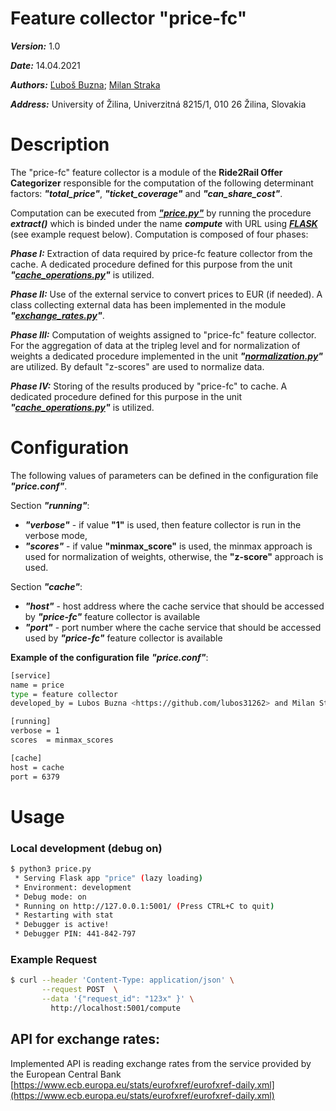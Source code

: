 # Feature collector "price-fc"
***Version:*** 1.0

***Date:*** 14.04.2021

***Authors:***  [Ľuboš Buzna](https://github.com/lubos31262); [Milan Straka](https://github.com/bioticek)

***Address:*** University of Žilina, Univerzitná 8215/1, 010 26 Žilina, Slovakia
# Description 

The "price-fc" feature collector is  a module of the **Ride2Rail Offer Categorizer** responsible for the computation of the following determinant factors: ***"total_price"***, ***"ticket_coverage"*** and  ***"can_share_cost"***. 

Computation can be executed from ***["price.py"](https://github.com/Ride2Rail/price-fc/blob/main/price.py)*** by running the procedure ***extract()*** which is binded under the name ***compute*** with URL using ***[FLASK](https://flask.palletsprojects.com)*** (see example request below). Computation is composed of four phases:

***Phase I:***   Extraction of data required by price-fc feature collector from the cache. A dedicated procedure defined for
            this purpose from the unit ***"[cache_operations.py](https://github.com/Ride2Rail/r2r-offer-utils/wiki/cache_operations.py)"*** is utilized.

***Phase II:***  Use of the external service to convert prices to EUR (if needed). A class collecting external data has been
            implemented in the module ***"[exchange_rates.py](https://github.com/Ride2Rail/price-fc/wiki/exchange_rates.py)"***.

***Phase III:*** Computation of weights assigned to "price-fc" feature collector. For the aggregation of data at the tripleg level and for
            normalization of weights a dedicated procedure implemented in the unit ***"[normalization.py](https://github.com/Ride2Rail/r2r-offer-utils/wiki/normalization.py)"*** are utilized. By default "z-scores" are used to normalize data.



***Phase IV:*** Storing of the results produced by "price-fc" to cache. A dedicated procedure defined for
            this purpose in the unit ***"[cache_operations.py](https://github.com/Ride2Rail/r2r-offer-utils/wiki/cache_operations.py)"*** is utilized.

# Configuration

The following values of parameters can be defined in the configuration file ***"price.conf"***.

Section ***"running"***:
- ***"verbose"*** - if value __"1"__ is used, then feature collector is run in the verbose mode,
- ***"scores"*** - if  value __"minmax_score"__ is used, the minmax approach is used for normalization of weights, otherwise, the __"z-score"__ approach is used. 

Section ***"cache"***: 
- ***"host"*** - host address where the cache service that should be accessed by ***"price-fc"*** feature collector is available
- ***"port"*** - port number where the cache service that should be accessed used by ***"price-fc"*** feature collector is available

**Example of the configuration file** ***"price.conf"***:
```bash
[service]
name = price
type = feature collector
developed_by = Lubos Buzna <https://github.com/lubos31262> and Milan Straka <https://github.com/bioticek>

[running]
verbose = 1
scores  = minmax_scores

[cache]
host = cache
port = 6379
```

# Usage
### Local development (debug on)
```bash
$ python3 price.py
 * Serving Flask app "price" (lazy loading)
 * Environment: development
 * Debug mode: on
 * Running on http://127.0.0.1:5001/ (Press CTRL+C to quit)
 * Restarting with stat
 * Debugger is active!
 * Debugger PIN: 441-842-797
```

### Example Request
```bash
$ curl --header 'Content-Type: application/json' \
       --request POST  \
       --data '{"request_id": "123x" }' \
         http://localhost:5001/compute
```



## API for exchange rates:
Implemented API is reading exchange rates from the service provided by the European Central Bank 
[https://www.ecb.europa.eu/stats/eurofxref/eurofxref-daily.xml](https://www.ecb.europa.eu/stats/eurofxref/eurofxref-daily.xml)


